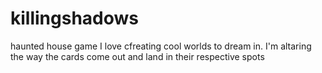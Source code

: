 # killingshadows
haunted house game
I love cfreating cool worlds to dream in.
I'm altaring the way the cards come out and land in their respective spots
